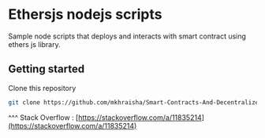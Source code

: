 # Ethersjs nodejs scripts

Sample node scripts that deploys and interacts with smart contract using ethers js library.

## Getting started

Clone this repository

```bash
git clone https://github.com/mkhraisha/Smart-Contracts-And-Decentralized-Applications.git ./etherjs-script && cd ./etherjs-script && git filter-branch --prune-empty --subdirectory-filter ./class-9/examples/etherjs-script HEAD && rm -rf ./.git
```

^^^ Stack Overflow : [https://stackoverflow.com/a/11835214](https://stackoverflow.com/a/11835214)

